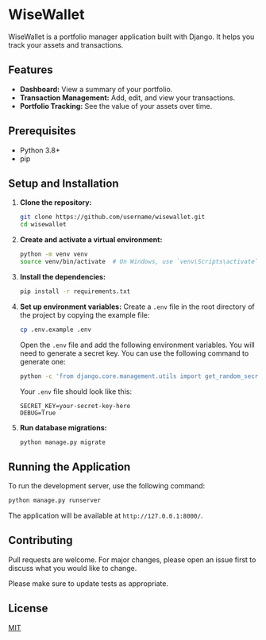 # WiseWallet

WiseWallet is a portfolio manager application built with Django. It helps you track your assets and transactions.

## Features

*   **Dashboard:** View a summary of your portfolio.
*   **Transaction Management:** Add, edit, and view your transactions.
*   **Portfolio Tracking:** See the value of your assets over time.

## Prerequisites

*   Python 3.8+
*   pip

## Setup and Installation

1.  **Clone the repository:**
    ```bash
    git clone https://github.com/username/wisewallet.git
    cd wisewallet
    ```

2.  **Create and activate a virtual environment:**
    ```bash
    python -m venv venv
    source venv/bin/activate  # On Windows, use `venv\Scripts\activate`
    ```

3.  **Install the dependencies:**
    ```bash
    pip install -r requirements.txt
    ```

4.  **Set up environment variables:**
    Create a `.env` file in the root directory of the project by copying the example file:
    ```bash
    cp .env.example .env
    ```
    Open the `.env` file and add the following environment variables.
    You will need to generate a secret key. You can use the following command to generate one:
    ```bash
    python -c 'from django.core.management.utils import get_random_secret_key; print(get_random_secret_key())'
    ```

    Your `.env` file should look like this:
    ```
    SECRET_KEY=your-secret-key-here
    DEBUG=True
    ```

5.  **Run database migrations:**
    ```bash
    python manage.py migrate
    ```

## Running the Application

To run the development server, use the following command:
```bash
python manage.py runserver
```
The application will be available at `http://127.0.0.1:8000/`.

## Contributing
Pull requests are welcome. For major changes, please open an issue first to discuss what you would like to change.

Please make sure to update tests as appropriate.

## License
[MIT](https://choosealicense.com/licenses/mit/)